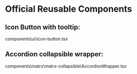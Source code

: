 # Official Reusable Components

## Icon Button with tooltip:
components\ui\icon-button.tsx

## Accordion collapsible wrapper:
components\matrx\matrx-collapsible\AccordionWrapper.tsx